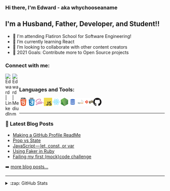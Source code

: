 ### Hi there, I'm Edward - aka whychooseaname


## I'm a Husband, Father, Developer, and Student!!

- 🔭 I'm attending Flatiron School for Software Engineering!
- 🌱 I’m currently learning React 
- 👯 I’m looking to collaborate with other content creators
- 🥅 2021 Goals: Contribute more to Open Source projects

### Connect with me:
[<img align="left" alt="Edward | LinkedIn" width="22px" src="https://cdn.jsdelivr.net/npm/simple-icons@v3/icons/linkedin.svg" />][linkedin]
[<img align="left" alt="Edward | Medium" width="22px" src="https://cdn.jsdelivr.net/npm/simple-icons@3.12.3/icons/medium.svg" />][medium]

<br />

### Languages and Tools:

<img align="left" alt="HTML5" width="26px" src="https://raw.githubusercontent.com/github/explore/80688e429a7d4ef2fca1e82350fe8e3517d3494d/topics/html/html.png" />
<img align="left" alt="CSS3" width="26px" src="https://raw.githubusercontent.com/github/explore/80688e429a7d4ef2fca1e82350fe8e3517d3494d/topics/css/css.png" />
<img align="left" alt="Sass" width="26px" src="https://raw.githubusercontent.com/github/explore/80688e429a7d4ef2fca1e82350fe8e3517d3494d/topics/sass/sass.png" />
<img align="left" alt="JavaScript" width="26px" src="https://raw.githubusercontent.com/github/explore/80688e429a7d4ef2fca1e82350fe8e3517d3494d/topics/javascript/javascript.png" />
<img align="left" alt="React" width="26px" src="https://raw.githubusercontent.com/github/explore/80688e429a7d4ef2fca1e82350fe8e3517d3494d/topics/react/react.png" />
<img align="left" alt="Node.js" width="26px" src="https://raw.githubusercontent.com/github/explore/80688e429a7d4ef2fca1e82350fe8e3517d3494d/topics/nodejs/nodejs.png" />
<img align="left" alt="SQL" width="26px" src="https://raw.githubusercontent.com/github/explore/80688e429a7d4ef2fca1e82350fe8e3517d3494d/topics/sql/sql.png" />
<img align="left" alt="MySQL" width="26px" src="https://raw.githubusercontent.com/github/explore/80688e429a7d4ef2fca1e82350fe8e3517d3494d/topics/mysql/mysql.png" />
<img align="left" alt="Git" width="26px" src="https://raw.githubusercontent.com/github/explore/80688e429a7d4ef2fca1e82350fe8e3517d3494d/topics/git/git.png" />
<img align="left" alt="GitHub" width="26px" src="https://raw.githubusercontent.com/github/explore/78df643247d429f6cc873026c0622819ad797942/topics/github/github.png" />
<br />
<br />

---


### 📕 Latest Blog Posts

<!-- BLOG-POST-LIST:START -->
- [Making a GitHub Profile ReadMe](https://medium.com/@edward-ea-acosta/making-a-github-profile-readme-369df55fd78e?source=rss-27ef6b4309cb------2)
- [Prop vs State](https://medium.com/@edward-ea-acosta/prop-vs-state-7cf59a2dc2b9?source=rss-27ef6b4309cb------2)
- [JavaScript — let, const, or var](https://medium.com/@edward-ea-acosta/javascript-let-const-or-var-1c3f4f764b0e?source=rss-27ef6b4309cb------2)
- [Using Faker in Ruby](https://medium.com/@edward-ea-acosta/using-faker-in-ruby-eb488b6d0c05?source=rss-27ef6b4309cb------2)
- [Failing my first (mock)code challenge](https://medium.com/@edward-ea-acosta/failing-my-first-mock-code-challenge-8f0be5218afb?source=rss-27ef6b4309cb------2)
<!-- BLOG-POST-LIST:END -->

➡️ [more blog posts...][medium]

---



<details>
  <summary>:zap: GitHub Stats</summary>

  <img align="left" alt="whychooseaname's GitHub Stats" src="https://github-readme-stats.vercel.app/api?username=whychooseaname&show_icons=true&hide_border=true&hide=stars" />

</details>

[linkedin]: https://www.linkedin.com/in/edward-acosta-a2890862/
[medium]: https://edward-ea-acosta.medium.com/
